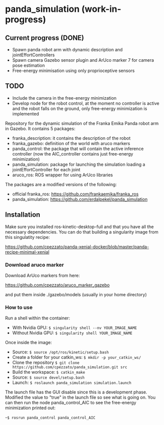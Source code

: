 # panda_simulation (work-in-progress)

## Current progress (DONE)
- Spawn panda robot arm with dynamic description and jointEffortControllers
- Spawn camera Gazebo sensor plugin and ArUco marker 7 for camera pose estimation
- Free-energy minimisation using only proprioceptive sensors

## TODO
- Include the camera in the free-energy minimization 
- Develop node for the robot control, at the moment no controller is active and the robot falls on the ground, only free-energy minimization is implemented

Repository for the dynamic simulation of the Franka Emika Panda robot arm in Gazebo. It contains 5 packages:

- franka_description: it contains the description of the robot
- franka_gazebo: definition of the world with aruco markers
- panda_control: the package that will contain the active inference controller (now the AIC_controller contains just free-energy minimization)
- panda_simulation: package for launching the simulation loading a jointEffortController for each joint
- aruco_ros: ROS wrapper for using ArUco libraries

The packages are a modified versions of the following:

- official franka_ros: https://github.com/frankaemika/franka_ros
- panda_simulation: https://github.com/erdalpekel/panda_simulation

## Installation

Make sure you installed ros-kinetic-desktop-full and that you have all the necessary dependencies. You can do that building a singularity image from this singulatity recipe:

https://github.com/cpezzato/panda-xenial-docker/blob/master/panda-recipe-minimal-xenial 

### Download aruco marker
Download ArUco markers from here:

https://github.com/cpezzato/aruco_marker_gazebo

and put them inside ./gazebo/models (usually in your home directory)

### How to use
Run a shell within the container:
- With Nvidia GPU: `$ singularity shell --nv YOUR_IMAGE_NAME` 
- Without Nvidia GPU: `$ singularity shell YOUR_IMAGE_NAME` 

Once inside the image:

- Source: `$ source /opt/ros/kinetic/setup.bash` 
- Create a folder for your catkin_ws: `$ mkdir -p your_catkin_ws/` <br /> 
- Clone the repository `$ git clone https://github.com/cpezzato/panda_simulation.git src` <br /> 
- Build the workspace: `$ catkin_make` <br /> 
- Source: `$ source devel/setup.bash` <br /> 
- Launch: `$ roslaunch panda_simulation simulation.launch`

The launch file has the GUI disable since this is a development phase. Modified the value to "true" in the launch file so see what is going on. You can then run the node panda_control_AIC to see the free-energy minimization printed out:

-`$ rosrun panda_control panda_control_AIC` 

